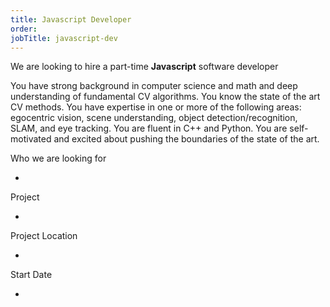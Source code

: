 ```yaml
---
title: Javascript Developer
order: 
jobTitle: javascript-dev
---
```


We are looking to hire a part-time **Javascript** software developer

You have strong background in computer science and math and deep understanding of fundamental CV algorithms. You know the state of the art CV methods. You have expertise in one or more of the following areas: egocentric vision, scene understanding, object detection/recognition, SLAM, and eye tracking. You are fluent in C++ and Python. You are self-motivated and excited about pushing the boundaries of the state of the art.

Who we are looking for

  + 

Project

  + 

Project Location

  + 

Start Date

  + 